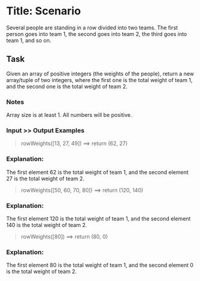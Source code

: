 # Title: Scenario

Several people are standing in a row divided into two teams.
The first person goes into team 1, the second goes into team 2, the third goes into team 1, and so on.

## Task

Given an array of positive integers (the weights of the people), return a new array/tuple of two integers, where the first one is the total weight of team 1, and the second one is the total weight of team 2.

### Notes

Array size is at least 1.
All numbers will be positive.

### Input >> Output Examples

> rowWeights([13, 27, 49]) ==> return (62, 27)

### Explanation:

The first element 62 is the total weight of team 1, and the second element 27 is the total weight of team 2.

> rowWeights([50, 60, 70, 80]) ==> return (120, 140)

### Explanation:

The first element 120 is the total weight of team 1, and the second element 140 is the total weight of team 2.

> rowWeights([80]) ==> return (80, 0)

### Explanation:

The first element 80 is the total weight of team 1, and the second element 0 is the total weight of team 2.

